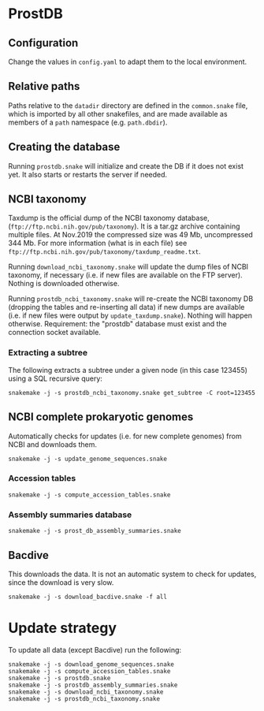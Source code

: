 # ProstDB

## Configuration

Change the values in `config.yaml` to adapt them to the local environment.

## Relative paths

Paths relative to the `datadir` directory are defined in the `common.snake`
file, which is imported by all other snakefiles, and are made available
as members of a `path` namespace (e.g. `path.dbdir`).

## Creating the database

Running `prostdb.snake` will initialize and create the DB
if it does not exist yet. It also starts or restarts the server if needed.

## NCBI taxonomy

Taxdump is the official dump of the NCBI taxonomy database,
(`ftp://ftp.ncbi.nih.gov/pub/taxonomy`). It is a tar.gz archive containing
multiple files. At Nov.2019 the compressed size was 49 Mb, uncompressed 344 Mb.
For more information (what is in each file) see
`ftp://ftp.ncbi.nih.gov/pub/taxonomy/taxdump_readme.txt`.

Running `download_ncbi_taxonomy.snake` will update the dump files of
NCBI taxonomy, if necessary (i.e. if new files are available on the FTP server).
Nothing is downloaded otherwise.

Running `prostdb_ncbi_taxonomy.snake` will re-create the NCBI taxonomy DB
(dropping the tables and re-inserting all data) if new dumps are available
(i.e. if new files were output by `update_taxdump.snake`).  Nothing will happen
otherwise. Requirement: the "prostdb" database must exist and the connection
socket available.

### Extracting a subtree

The following extracts a subtree under a given node (in this case 123455)
using a SQL recursive query:
```
snakemake -j -s prostdb_ncbi_taxonomy.snake get_subtree -C root=123455
```

## NCBI complete prokaryotic genomes

Automatically checks for updates (i.e. for new complete genomes)
from NCBI and downloads them.

```
snakemake -j -s update_genome_sequences.snake
```

### Accession tables

```
snakemake -j -s compute_accession_tables.snake
```

### Assembly summaries database

```
snakemake -j -s prost_db_assembly_summaries.snake
```

## Bacdive

This downloads the data. It is not an automatic system to check for
updates, since the download is very slow.

```
snakemake -j -s download_bacdive.snake -f all
```

# Update strategy

To update all data (except Bacdive) run the following:
```
snakemake -j -s download_genome_sequences.snake
snakemake -j -s compute_accession_tables.snake
snakemake -j -s prostdb.snake
snakemake -j -s prostdb_assembly_summaries.snake
snakemake -j -s download_ncbi_taxonomy.snake
snakemake -j -s prostdb_ncbi_taxonomy.snake
```
